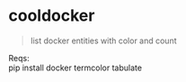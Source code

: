 # cooldocker

> list docker entities with color and count

Reqs: \
pip install docker termcolor tabulate

